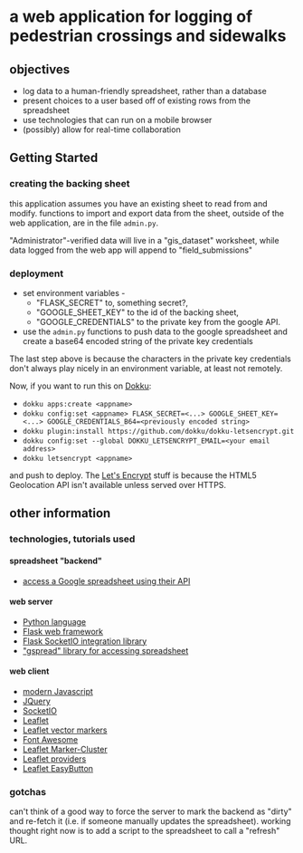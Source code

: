 # a web application for logging of pedestrian crossings and sidewalks #

## objectives ##
* log data to a human-friendly spreadsheet, rather than a database
* present choices to a user based off of existing rows from the spreadsheet
* use technologies that can run on a mobile browser
* (possibly) allow for real-time collaboration

## Getting Started ##
### creating the backing sheet ###
this application assumes you have an existing sheet to read from and modify. functions to import and export data from the sheet, outside of the web application, are in the file `admin.py`.

"Administrator"-verified data will live in a "gis\_dataset" worksheet, while data logged from the web app will append to "field\_submissions"

### deployment ###
* set environment variables - 
  * "FLASK\_SECRET" to, something secret?, 
  * "GOOGLE\_SHEET\_KEY" to the id of the backing sheet, 
  * "GOOGLE\_CREDENTIALS" to the private key from the google API.
* use the `admin.py` functions to push data to the google spreadsheet and create a base64 encoded string of the private key credentials

The last step above is because the characters in the private key credentials don't always play nicely in an environment variable, at least not remotely.

Now, if you want to run this on [Dokku](http://dokku.viewdocs.io/dokku/):
* `dokku apps:create <appname>`
* `dokku config:set <appname> FLASK_SECRET=<...> GOOGLE_SHEET_KEY=<...> GOOGLE_CREDENTIALS_B64=<previously encoded string>`
* `dokku plugin:install https://github.com/dokku/dokku-letsencrypt.git`
* `dokku config:set --global DOKKU_LETSENCRYPT_EMAIL=<your email address>`
* `dokku letsencrypt <appname>`

and push to deploy. The [Let's Encrypt](https://letsencrypt.org/) stuff is because the HTML5 Geolocation API isn't available unless served over HTTPS.

## other information ##

### technologies, tutorials used ###
#### spreadsheet "backend" ####
* [access a Google spreadsheet using their API](https://www.twilio.com/blog/2017/03/google-spreadsheets-and-net-core.html)

#### web server ####
* [Python language](https://www.python.org/)
* [Flask web framework](http://flask.pocoo.org/)
* [Flask SocketIO integration library](http://flask-socketio.readthedocs.io/en/latest/)
* ["gspread" library for accessing spreadsheet](http://gspread.readthedocs.io/en/latest/)

#### web client ####
* [modern Javascript](https://javascript.info/)
* [JQuery](http://jquery.com/)
* [SocketIO](https://socket.io/)
* [Leaflet](http://leafletjs.com/)
* [Leaflet vector markers](https://github.com/hiasinho/Leaflet.vector-markers)
* [Font Awesome](http://fontawesome.io/icons/)
* [Leaflet Marker-Cluster](https://github.com/Leaflet/Leaflet.markercluster)
* [Leaflet providers](https://github.com/leaflet-extras/leaflet-providers)
* [Leaflet EasyButton](https://github.com/cliffcloud/Leaflet.EasyButton)


### gotchas ###
can't think of a good way to force the server to mark the backend as "dirty" and re-fetch it (i.e. if someone manually updates the spreadsheet). working thought right now is to add a script to the spreadsheet to call a "refresh" URL.
